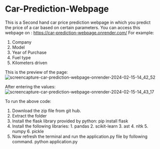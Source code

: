 # Car-Prediction-Webpage

This is a Second hand car price prediction webpage in which you predict the price of a car based on certain parameters.
You can access this webpage on : https://car-prediction-webpage.onrender.com/
For example:
1. Company
2. Model
3. Year of Purchase
4. Fuel type
5. Kilometers driven

This is the preview of the page: 
![screencapture-car-prediction-webpage-onrender-2024-02-15-14_42_52](https://github.com/Khushi266/Car-Prediction-Webpage/assets/142587660/6c8674fc-152d-40f9-bf1b-cb2911a674de)

After entering the values:
![screencapture-car-prediction-webpage-onrender-2024-02-15-14_43_17](https://github.com/Khushi266/Car-Prediction-Webpage/assets/142587660/c06cb71b-91f2-4560-9666-164c29e09e2c)

To run the above code:
1. Download the zip file from git hub.
2. Extract the folder
3. Install the flask library provided by python:
         pip install flask
4. Install the following libraries:
         1. pandas
         2. scikit-learn
         3. ast
         4. nltk
         5. numpy
         6. pickle
6. Now refresh the terminal and run the application.py file by following command.
         python application.py
